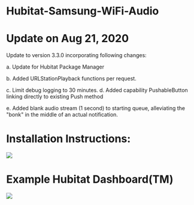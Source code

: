 # Hubitat-Samsung-WiFi-Audio

# Update on Aug 21, 2020
Update to version 3.3.0 incorporating following changes:

a.  Update for Hubitat Package Manager

b.  Added URLStationPlayback functions per request.

c.  Limit debug logging to 30 minutes.
d.  Added capability PushableButton linking directly to existing Push method

e.  Added blank audio stream (1 second) to starting queue, alleviating the "bonk" in the middle of an actual notification.

# Installation Instructions:
<img src="https://github.com/DaveGut/HubitatActive/blob/master/SamsungMultiroom/Install%20Notes.jpg" align="center"/>

# Example Hubitat Dashboard(TM)
<img src="https://github.com/DaveGut/HubitatActive/blob/master/SamsungMultiroom/Documents/Dashboard1.jpg" align="center"/>
